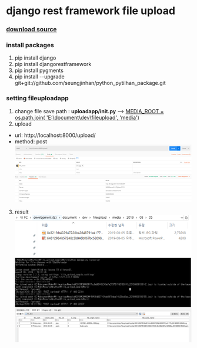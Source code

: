 # django rest framework file upload


### [download source](https://github.com/seungjinhan/django_rest_framework-_file_upload/archive/master.zip)

### install packages
1. pip install django
2. pip install djangorestframework
3. pip install pygments
4. pip install --upgrade git+git://github.com/seungjinhan/python_pytilhan_package.git

### setting fileuploadapp
1. change file save path : **uploadapp/__init__.py**
 --> <u>MEDIA_ROOT = os.path.join( 'E:\\document\\dev\\fileupload', 'media')</u>
2. upload
- url: http://localhost:8000/upload/
- method: post
![upload](/img/20190806_193206.png)

3. result
![result](/img/20190806_193351.png)
![result](/img/20190806_193509.png)
![result](/img/20190806_195527.png)
